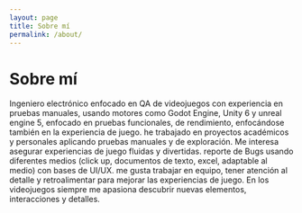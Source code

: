 ```yaml
---
layout: page
title: Sobre mí
permalink: /about/
---
```


# Sobre mí

Ingeniero electrónico enfocado en QA de videojuegos con experiencia en pruebas manuales, usando motores como Godot Engine, Unity 6 y unreal engine 5, enfocado en pruebas funcionales, de rendimiento, enfocándose también en la experiencia de juego. he trabajado en proyectos académicos y personales aplicando pruebas manuales y de exploración. Me interesa asegurar experiencias de juego fluidas y divertidas. reporte de Bugs usando diferentes medios (click up, documentos de texto, excel, adaptable al medio) con bases de UI/UX. me gusta trabajar en equipo, tener atención al detalle y retroalimentar para mejorar las experiencias de juego. En los videojuegos siempre me apasiona descubrir nuevas elementos, interacciones y detalles.
